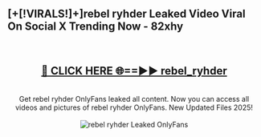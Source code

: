 <h2>[+[!VIRALS!]+]rebel ryhder Leaked Video Viral On Social X Trending Now - 82xhy</h2>
<br>
<div align="center">
<h2><a href="https://libra.edu.pl?rebel_ryhder" rel="nofollow">🔴 CLICK HERE 🌐==►► rebel_ryhder</a></h2>
<br>
Get rebel ryhder OnlyFans leaked all content. Now you can access all videos and pictures of rebel ryhder OnlyFans. New Updated Files 2025!
<br>
<br>
<a href="https://libra.edu.pl?rebel_ryhder" rel="nofollow" data-target="animated-image.originalLink"><img src="https://i.ibb.co.com/WyWwxjT/player-gif2.gif" alt="rebel ryhder Leaked OnlyFans" style="max-width: 100%; display: inline-block;" data-target="animated-image.originalImage"></a>
</div>
<br>